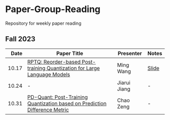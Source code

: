 # Paper-Group-Reading
Repository for weekly paper reading
## Fall 2023
| Date | Paper Title | Presenter | Notes |
| --------:| ----------------------------------------------------------------------- | ----------- | ---------- |
| 10.17 | [RPTQ: Reorder-based Post-training Quantization for Large Language Models][1] | Ming Wang | [Slide][2] |
| 10.24 |               -| Jiarui Jiang | - |
| 10.31 | [PD-Quant: Post-Training Quantization based on Prediction Difference Metric][5] | Chao Zeng | - |

[1]:https://arxiv.org/pdf/2304.01089.pdf
[2]:Slides/23.10.17-wm.pdf
[3]:
[4]:
[5]:https://arxiv.org/pdf/2212.07048.pdf
